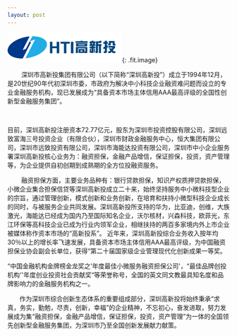 ```yaml
---
layout: post
---
```


![](/uploads/logo-高新投.png){: .fit.image}

<font style="vertical-align: inherit;"><font style="vertical-align: inherit;"><font style="vertical-align: inherit;"><font style="vertical-align: inherit;"><font style="vertical-align: inherit;"><font style="vertical-align: inherit;">&nbsp; &nbsp; &nbsp; &nbsp; 深圳市高新投集团有限公司（以下简称&ldquo;深圳高新投&rdquo;）成立于1994年12月，是20世纪90年代初深圳市委，市政府为解决中小科技企业融资难问题而设立的专业金融服务机构</font></font></font><font style="vertical-align: inherit;"><font style="vertical-align: inherit;"><font style="vertical-align: inherit;">，现已发展成为&ldquo;具备资本市场主体信用AAA最高评级的全国性创新型金融服务集团</font></font></font><font style="vertical-align: inherit;"><font style="vertical-align: inherit;"><font style="vertical-align: inherit;">&rdquo;。</font></font></font></font></font></font>

<font style="vertical-align: inherit;"><font style="vertical-align: inherit;"><font style="vertical-align: inherit;"><font style="vertical-align: inherit;"><font style="vertical-align: inherit;"><font style="vertical-align: inherit;">&nbsp; &nbsp; &nbsp;&nbsp;</font></font></font></font></font></font>

<font style="vertical-align: inherit;"><font style="vertical-align: inherit;"><font style="vertical-align: inherit;"><font style="vertical-align: inherit;"><font style="vertical-align: inherit;"><font style="vertical-align: inherit;"><font style="vertical-align: inherit;"><font style="vertical-align: inherit;">目前，深圳高新投注册资本72.77亿元，股东为深圳市投资控股有限公司，深圳远致富海三号投资企业（有限合伙），深圳市财政金融服务中心，恒大集团有限公司，深圳市远致投资有限公司，深圳市海能达投资有限公司，深圳市中小企业服务署深圳高新投核心业务为</font></font></font></font></font><font style="vertical-align: inherit;"><font style="vertical-align: inherit;"><font style="vertical-align: inherit;">：融资担保，金融产品增信，保证担保，投资，资产管理等，为企业提供自初创期到成熟期的全方位投融资服务</font></font></font><font style="vertical-align: inherit;"><font style="vertical-align: inherit;"><font style="vertical-align: inherit;">。</font></font></font></font></font></font>

<font style="vertical-align: inherit;"><font style="vertical-align: inherit;"><font style="vertical-align: inherit;"><font style="vertical-align: inherit;"><font style="vertical-align: inherit;"><font style="vertical-align: inherit;"><font style="vertical-align: inherit;"><font style="vertical-align: inherit;"><font style="vertical-align: inherit;"><font style="vertical-align: inherit;">&nbsp; &nbsp; &nbsp; &nbsp; 融资担保方面，主要业务品种有：银行贷款担保，知识产权质押贷款担保，小微企业集合担保信贷等深圳高新投成立二十</font></font></font></font></font></font></font></font></font><font style="vertical-align: inherit;"><font style="vertical-align: inherit;"><font style="vertical-align: inherit;"><font style="vertical-align: inherit;"><font style="vertical-align: inherit;">来，始终坚持服务中小微科技型企业的宗旨</font></font></font></font></font><font style="vertical-align: inherit;"><font style="vertical-align: inherit;"><font style="vertical-align: inherit;"><font style="vertical-align: inherit;"><font style="vertical-align: inherit;">，通过管理创新，模式创新和业务创新，在培育和扶持小微型科技企业成长的同时</font></font></font></font></font><font style="vertical-align: inherit;"><font style="vertical-align: inherit;"><font style="vertical-align: inherit;"><font style="vertical-align: inherit;"><font style="vertical-align: inherit;">，与被服务企业共同发展。深圳高新投所支持的华为，比亚迪，创维，大族激光，海能达已经成为国内乃至国际知名企业</font></font></font></font></font><font style="vertical-align: inherit;"><font style="vertical-align: inherit;"><font style="vertical-align: inherit;"><font style="vertical-align: inherit;"><font style="vertical-align: inherit;">，沃尔核材，兴森科技，欧菲光，东江环保等高科技企业已成为行业内领军企业</font></font></font></font></font><font style="vertical-align: inherit;"><font style="vertical-align: inherit;"><font style="vertical-align: inherit;"><font style="vertical-align: inherit;"><font style="vertical-align: inherit;">，相继扶持的两百多家境内外上市企业被媒体称作资本市场的&ldquo;高新投系&rdquo;。</font></font></font></font></font><font style="vertical-align: inherit;"><font style="vertical-align: inherit;"><font style="vertical-align: inherit;"><font style="vertical-align: inherit;"><font style="vertical-align: inherit;"><font style="vertical-align: inherit;"><font style="vertical-align: inherit;">&nbsp;近年来，深圳高新投综合业务收入按年均30％以上的增长率飞速发展，具备资本市场主体信用AAA最高评级，为中国融资担保业协会副会长单位，获得&ldquo;第二十届国家级企业管理现代化创新成果一等奖。</font></font></font></font></font></font></font></font>

<font style="vertical-align: inherit;"><font style="vertical-align: inherit;"><font style="vertical-align: inherit;"><font style="vertical-align: inherit;"><font style="vertical-align: inherit;"><font style="vertical-align: inherit;">&ldquo;中国金融机构金牌榜金龙奖之'年度最佳小微服务融资担保公司'，&ldquo;最佳品牌创投机构''年度创业投资社会贡献奖&ldquo;等荣誉称号，全国的英文同文教最具知名</font></font></font><font style="vertical-align: inherit;"><font style="vertical-align: inherit;"><font style="vertical-align: inherit;">度和品牌影响力的金融服务机构之一</font></font></font><font style="vertical-align: inherit;"><font style="vertical-align: inherit;"><font style="vertical-align: inherit;">。</font></font></font></font></font></font>

<font style="vertical-align: inherit;"><font style="vertical-align: inherit;"><font style="vertical-align: inherit;"><font style="vertical-align: inherit;"><font style="vertical-align: inherit;"><font style="vertical-align: inherit;"><font style="vertical-align: inherit;"><font style="vertical-align: inherit;">&nbsp; &nbsp; &nbsp; &nbsp;作为深圳市综合创新生态体系的重要组成部分</font></font></font></font></font></font></font><font style="vertical-align: inherit;"><font style="vertical-align: inherit;"><font style="vertical-align: inherit;"><font style="vertical-align: inherit;"><font style="vertical-align: inherit;"><font style="vertical-align: inherit;"><font style="vertical-align: inherit;">，深圳高新投将始终秉承&ldquo;求真，务实，勤勉，尽责，创新，幸福&rdquo;的企业精神，不忘初心，奋发进取，努力发展成为集&ldquo;融资担保，金融产品增信，保证担保，投资，资产管理&rdquo;为一体的全国领先创新型金融服务集团</font></font></font></font></font></font></font><font style="vertical-align: inherit;"><font style="vertical-align: inherit;"><font style="vertical-align: inherit;"><font style="vertical-align: inherit;"><font style="vertical-align: inherit;"><font style="vertical-align: inherit;"><font style="vertical-align: inherit;">，为深圳市乃至全国创新发展献力献策</font></font></font></font></font></font></font><font style="vertical-align: inherit;"><font style="vertical-align: inherit;"><font style="vertical-align: inherit;"><font style="vertical-align: inherit;"><font style="vertical-align: inherit;"><font style="vertical-align: inherit;"><font style="vertical-align: inherit;">。</font></font></font></font></font></font></font></font>

<font style="vertical-align: inherit;"><font style="vertical-align: inherit;"><font style="vertical-align: inherit;"><font style="vertical-align: inherit;">&nbsp; &nbsp; &nbsp; &nbsp;</font></font></font></font>

<font style="vertical-align: inherit;"><font style="vertical-align: inherit;"><font style="vertical-align: inherit;"><font style="vertical-align: inherit;"><font style="vertical-align: inherit;"><font style="vertical-align: inherit;"><font style="vertical-align: inherit;"></font></font></font></font></font></font></font>

&nbsp;